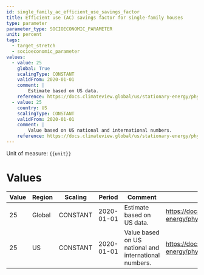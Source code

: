 ```yaml
---
id: single_family_ac_efficient_use_savings_factor
title: Efficient use (AC) savings factor for single-family houses
type: parameter
parameter_type: SOCIOECONOMIC_PARAMETER
unit: percent
tags:
  - target_stretch
  - socioeconomic_parameter
values:
  - value: 25
    global: True
    scalingType: CONSTANT
    validFrom: 2020-01-01
    comment: |
        Estimate based on US data.
    reference: https://docs.climateview.global/us/stationary-energy/physical-data/ac/
  - value: 25
    country: US
    scalingType: CONSTANT
    validFrom: 2020-01-01
    comment: |
        Value based on US national and international numbers.
    reference: https://docs.climateview.global/us/stationary-energy/physical-data/ac/
---
```



Unit of measure: `{{unit}}`


# Values


| Value | Region | Scaling | Period | Comment | Reference |
|-------|--------|---------|--------|---------|-----------|
| 25 | Global | CONSTANT | 2020-01-01 | Estimate based on US data. | https://docs.climateview.global/us/stationary-energy/physical-data/ac/ |
| 25 | US | CONSTANT | 2020-01-01 | Value based on US national and international numbers. | https://docs.climateview.global/us/stationary-energy/physical-data/ac/ |


